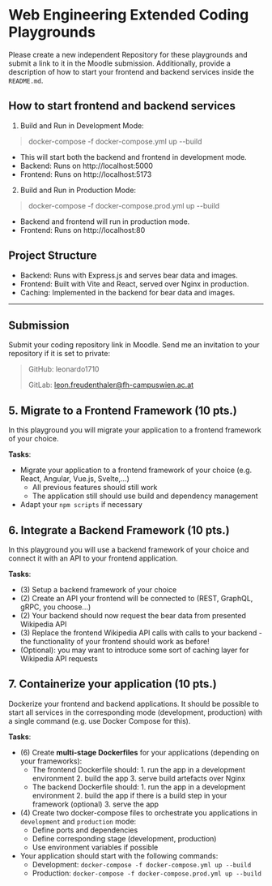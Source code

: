 # Web Engineering Extended Coding Playgrounds
Please create a new independent Repository for these playgrounds and submit a link to it in the Moodle submission. 
Additionally, provide a description of how to start your frontend and backend services inside the `README.md`.

## How to start frontend and backend services

1. Build and Run in Development Mode:
> docker-compose -f docker-compose.yml up --build

- This will start both the backend and frontend in development mode.
- Backend: Runs on http://localhost:5000
- Frontend: Runs on http://localhost:5173

2. Build and Run in Production Mode:
> docker-compose -f docker-compose.prod.yml up --build

- Backend and frontend will run in production mode.
- Frontend: Runs on http://localhost:80

## Project Structure

- Backend: Runs with Express.js and serves bear data and images.
- Frontend: Built with Vite and React, served over Nginx in production.
- Caching: Implemented in the backend for bear data and images.

---

## Submission
Submit your coding repository link in Moodle. Send me an invitation to your repository if it is set to private:
> GitHub: leonardo1710
> 
> GitLab: leon.freudenthaler@fh-campuswien.ac.at

## 5. Migrate to a Frontend Framework (10 pts.)
In this playground you will migrate your application to a frontend framework of your choice.

**Tasks**:
* Migrate your application to a frontend framework of your choice (e.g. React, Angular, Vue.js, Svelte,...)
  * All previous features should still work
  * The application still should use build and dependency management
* Adapt your `npm scripts` if necessary

## 6. Integrate a Backend Framework (10 pts.)
In this playground you will use a backend framework of your choice and connect it with an API to your frontend application. 

**Tasks**:
* (3) Setup a backend framework of your choice
* (2) Create an API your frontend will be connected to (REST, GraphQL, gRPC, you choose...)
* (2) Your backend should now request the bear data from presented Wikipedia API
* (3) Replace the frontend Wikipedia API calls with calls to your backend - the functionality of your frontend should work as before!
* (Optional): you may want to introduce some sort of caching layer for Wikipedia API requests


## 7. Containerize your application (10 pts.)
Dockerize your frontend and backend applications. It should be possible to start all services in the corresponding mode (development, production) with a single command (e.g. use Docker Compose for this).

**Tasks**:
* (6) Create **multi-stage Dockerfiles** for your applications (depending on your frameworks):
  * The frontend Dockerfile should: 1. run the app in a development environment 2. build the app 3. serve build artefacts over Nginx
  * The backend Dockerfile should: 1. run the app in a development environment 2. build the app if there is a build step in your framework (optional) 3. serve the app 
* (4) Create two docker-compose files to orchestrate you applications in ``development`` and ``production`` mode:
  * Define ports and dependencies
  * Define corresponding stage (development, production)
  * Use environment variables if possible
* Your application should start with the following commands:
  * Development: `docker-compose -f docker-compose.yml up --build`
  * Production: `docker-compose -f docker-compose.prod.yml up --build`
